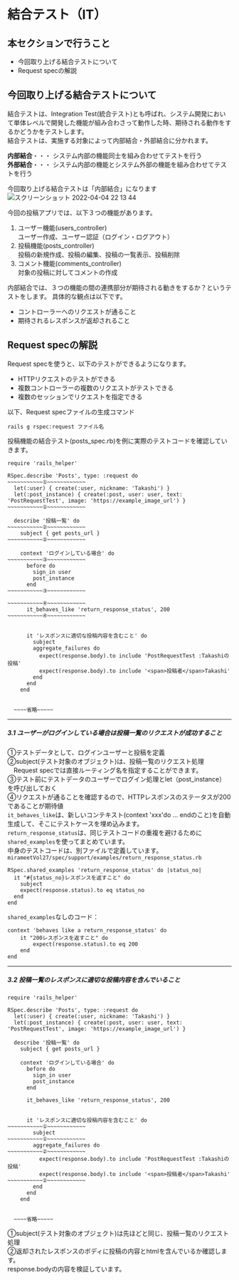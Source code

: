 # 結合テスト（IT）
## 本セクションで行うこと
- 今回取り上げる結合テストについて
- Request specの解説


## 今回取り上げる結合テストについて

結合テストは、Integration Test(統合テスト)とも呼ばれ、システム開発において単体レベルで開発した機能が組み合わさって動作した時、期待される動作をするかどうかをテストします。  
結合テストは、実施する対象によって内部結合・外部結合に分かれます。  

**内部結合**・・・ システム内部の機能同士を組み合わせてテストを行う  
**外部結合**・・・ システム内部の機能とシステム外部の機能を組み合わせてテストを行う

今回取り上げる結合テストは「内部結合」になります
![スクリーンショット 2022-04-04 22 13 44](https://user-images.githubusercontent.com/52161269/161551626-58658fa8-95e5-4152-a220-d5a096aa8bd0.png)


今回の投稿アプリでは、以下３つの機能があります。
1. ユーザー機能(users_controller)  
  ユーザー作成、ユーザー認証（ログイン・ログアウト）
2. 投稿機能(posts_controller)  
  投稿の新規作成、投稿の編集、投稿の一覧表示、投稿削除
3. コメント機能(comments_controller)  
  対象の投稿に対してコメントの作成

内部結合では、３つの機能の間の連携部分が期待される動きをするか？というテストをします。
具体的な観点は以下です。
- コントローラーへのリクエストが通ること
- 期待されるレスポンスが返却されること


## Request specの解説

Request specを使うと、以下のテストができるようになります。

- HTTPリクエストのテストができる
- 複数コントローラーの複数のリクエストがテストできる
- 複数のセッションでリクエストを指定できる


以下、Request specファイルの生成コマンド
```
rails g rspec:request ファイル名
```

投稿機能の結合テスト(posts_spec.rb)を例に実際のテストコードを確認していきます。  

```
require 'rails_helper'

RSpec.describe 'Posts', type: :request do
~~~~~~~~~~~①~~~~~~~~~~~~
  let(:user) { create(:user, nickname: 'Takashi') }
  let(:post_instance) { create(:post, user: user, text: 'PostRequestTest', image: 'https://example_image_url') }
~~~~~~~~~~~①~~~~~~~~~~~~

  describe '投稿一覧' do
~~~~~~~~~~~②~~~~~~~~~~~~
    subject { get posts_url }
~~~~~~~~~~~②~~~~~~~~~~~~

    context 'ログインしている場合' do
~~~~~~~~~~~③~~~~~~~~~~~~
      before do
        sign_in user
        post_instance
      end
~~~~~~~~~~~③~~~~~~~~~~~~

~~~~~~~~~~~④~~~~~~~~~~~~
      it_behaves_like 'return_response_status', 200
~~~~~~~~~~~④~~~~~~~~~~~~
      

      it 'レスポンスに適切な投稿内容を含むこと' do
        subject
        aggregate_failures do
          expect(response.body).to include 'PostRequestTest :Takashiの投稿'
          expect(response.body).to include '<span>投稿者</span>Takashi'
        end
      end
    end


  ~~~~省略~~~~~
```
***
##### 3.1 ユーザーがログインしている場合は投稿一覧のリクエストが成功すること

①テストデータとして、ログインユーザーと投稿を定義  
②subject(テスト対象のオブジェクト)は、投稿一覧のリクエスト処理  
　Request specでは直接ルーティング名を指定することができます。  
③テスト前にテストデータのユーザーでログイン処理とlet（post_instance）を呼び出しておく  
④リクエストが通ることを確認するので、HTTPレスポンスのステータスが200であることが期待値  
`it_behaves_like`は、新しいコンテキスト(context 'xxx'do ... endのこと)を自動生成して、そこにテストケースを埋め込みます。  
`return_response_status`は、同じテストコードの重複を避けるために`shared_examples`を使ってまとめています。  
中身のテストコードは、別ファイルで定義しています。  
`mirameetVol27/spec/support/examples/return_response_status.rb`  
```
RSpec.shared_examples 'return_response_status' do |status_no|
  it "#{status_no}レスポンスを返すこと" do
    subject
    expect(response.status).to eq status_no
  end
end
```

`shared_examples`なしのコード：
```
context 'behaves like a return_response_status' do
    it "200レスポンスを返すこと" do
        expect(response.status).to eq 200
    end
end
```

***
##### 3.2 投稿一覧のレスポンスに適切な投稿内容を含んでいること

```
require 'rails_helper'

RSpec.describe 'Posts', type: :request do
  let(:user) { create(:user, nickname: 'Takashi') }
  let(:post_instance) { create(:post, user: user, text: 'PostRequestTest', image: 'https://example_image_url') }

  describe '投稿一覧' do
    subject { get posts_url }

    context 'ログインしている場合' do
      before do
        sign_in user
        post_instance
      end

      it_behaves_like 'return_response_status', 200
      

      it 'レスポンスに適切な投稿内容を含むこと' do
~~~~~~~~~~~①~~~~~~~~~~~~
        subject
~~~~~~~~~~~①~~~~~~~~~~~~
        aggregate_failures do
~~~~~~~~~~~②~~~~~~~~~~~~
          expect(response.body).to include 'PostRequestTest :Takashiの投稿'
          expect(response.body).to include '<span>投稿者</span>Takashi'
~~~~~~~~~~~②~~~~~~~~~~~~
        end
      end
    end


  ~~~~省略~~~~~
```

①subject(テスト対象のオブジェクト)は先ほどと同じ、投稿一覧のリクエスト処理  
②返却されたレスポンスのボディに投稿の内容とhtmlを含んでいるか確認します。  
response.bodyの内容を検証しています。






